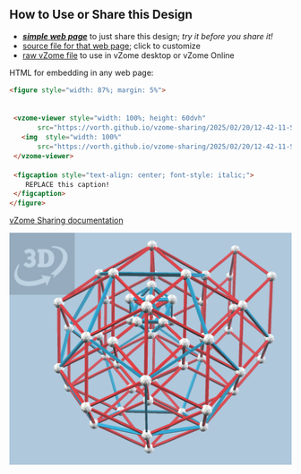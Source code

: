 
## How to Use or Share this Design

 - [***simple web page***](<https://vorth.github.io/vzome-sharing/2025/02/20/12-42-11-Schechtman-quasicrystal/>) to just share this design; *try it before you share it!*
 - [source file for that web page](<https://github.com/vorth/vzome-sharing/edit/main/2025/02/20/12-42-11-Schechtman-quasicrystal/index.md>); click to customize
 - [raw vZome file](<https://raw.githubusercontent.com/vorth/vzome-sharing/main/2025/02/20/12-42-11-Schechtman-quasicrystal/Schechtman-quasicrystal.vZome>) to use in vZome desktop or vZome Online
 
 HTML for embedding in any web page:
 ```html
<figure style="width: 87%; margin: 5%">
  
  
  <vzome-viewer style="width: 100%; height: 60dvh" 
        src="https://vorth.github.io/vzome-sharing/2025/02/20/12-42-11-Schechtman-quasicrystal/Schechtman-quasicrystal.vZome" >
    <img  style="width: 100%"
        src="https://vorth.github.io/vzome-sharing/2025/02/20/12-42-11-Schechtman-quasicrystal/Schechtman-quasicrystal.png" >
  </vzome-viewer>

  <figcaption style="text-align: center; font-style: italic;">
     REPLACE this caption!
  </figcaption>
</figure>

 ```

[vZome Sharing documentation](https://vzome.github.io/vzome/sharing.html#how-it-works)

![Image](<Schechtman-quasicrystal.png>)

